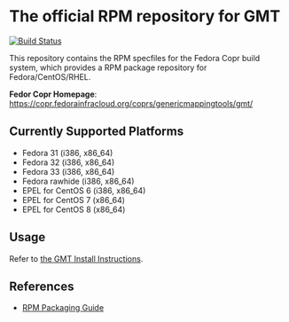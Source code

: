 # The official RPM repository for GMT

[![Build Status](https://travis-ci.org/GenericMappingTools/gmt-rpm.svg?branch=master)](https://travis-ci.org/GenericMappingTools/gmt-rpm)

This repository contains the RPM specfiles for the Fedora Copr build system,
which provides a RPM package repository for Fedora/CentOS/RHEL.

**Fedor Copr Homepage**: https://copr.fedorainfracloud.org/coprs/genericmappingtools/gmt/

## Currently Supported Platforms

- Fedora 31 (i386, x86_64)
- Fedora 32 (i386, x86_64)
- Fedora 33 (i386, x86_64)
- Fedora rawhide (i386, x86_64)
- EPEL for CentOS 6 (i386, x86_64)
- EPEL for CentOS 7 (x86_64)
- EPEL for CentOS 8 (x86_64)

## Usage

Refer to [the GMT Install Instructions](https://github.com/GenericMappingTools/gmt/wiki/Install-latest-GMT-on-RHEL-CentOS).

## References

- [RPM Packaging Guide](https://rpm-packaging-guide.github.io/)
